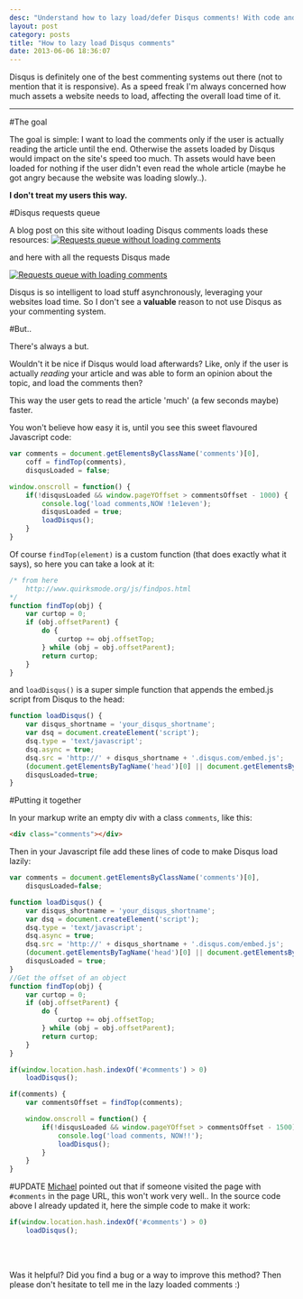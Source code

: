 ```yaml
---
desc: "Understand how to lazy load/defer Disqus comments! With code and explanation."
layout: post
category: posts
title: "How to lazy load Disqus comments"
date: 2013-06-06 18:36:07
---
```



Disqus is definitely one of the best commenting systems out there (not to mention that it is responsive).
As a speed freak I'm always concerned how much assets a website needs to load, affecting the overall load time of it.

---------

#The goal

The goal is simple: I want to load the comments only if the user is actually reading the article until the end. Otherwise the assets loaded by Disqus would impact on the site's speed too much. Th assets would have been loaded for nothing if the user didn't even read the whole article (maybe he got angry because the website was loading slowly..).

**I don't treat my users this way.**


#Disqus requests queue

A blog post on this site without loading Disqus comments loads these resources:
<a href="https://s3-eu-west-1.amazonaws.com/cf.img/posts/2013/06/requestswithoutdisqus.png" title="Requests queue without loading comments"><img class='lazy' src="https://s3-eu-west-1.amazonaws.com/cf.img/posts/2013/06/requestswithoutdisqus.png" alt="Requests queue without loading comments"></a>

and here with all the requests Disqus made

<a href="https://s3-eu-west-1.amazonaws.com/cf.img/posts/2013/06/requestswithdisqus.png" title="Requests queue with loading comments"><img class='lazy' src="https://s3-eu-west-1.amazonaws.com/cf.img/posts/2013/06/requestswithdisqus.png" alt="Requests queue with loading comments"></a>

Disqus is so intelligent to load stuff asynchronously, leveraging your websites load time.
So I don't see a **valuable** reason to not use Disqus as your commenting system.

#But..

There's always a but.

Wouldn't it be nice if Disqus would load afterwards? Like, only if the user is actually *reading* your article and was able to form an opinion about the topic, and load the comments then?

This way the user gets to read the article 'much' (a few seconds maybe) faster.

You won't believe how easy it is, until you see this sweet flavoured Javascript code:

```javascript
var comments = document.getElementsByClassName('comments')[0],
	coff = findTop(comments),
    disqusLoaded = false;

window.onscroll = function() {
    if(!disqusLoaded && window.pageYOffset > commentsOffset - 1000) {
        console.log('load comments,NOW !1e1even');
        disqusLoaded = true;
        loadDisqus();
    }
}
```

Of course ```findTop(element)``` is a custom function (that does exactly what it says), so here you can take a look at it:

```javascript
/* from here
	http://www.quirksmode.org/js/findpos.html
*/
function findTop(obj) {
    var curtop = 0;
    if (obj.offsetParent) {
        do {
            curtop += obj.offsetTop;
        } while (obj = obj.offsetParent);
        return curtop;
    }
}
```

and ```loadDisqus()``` is a super simple function that appends the embed.js script from Disqus to the head:

```javascript
function loadDisqus() {
    var disqus_shortname = 'your_disqus_shortname';
    var dsq = document.createElement('script');
    dsq.type = 'text/javascript';
    dsq.async = true;
    dsq.src = 'http://' + disqus_shortname + '.disqus.com/embed.js';
    (document.getElementsByTagName('head')[0] || document.getElementsByTagName('body')[0]).appendChild(dsq);
    disqusLoaded=true;
}
```

#Putting it together

In your markup write an empty div with a class ```comments```, like this:

```html
<div class="comments"></div>
```
Then in your Javascript file add these lines of code to make Disqus load lazily:

```javascript
var comments = document.getElementsByClassName('comments')[0],
    disqusLoaded=false;

function loadDisqus() {
    var disqus_shortname = 'your_disqus_shortname';
    var dsq = document.createElement('script');
    dsq.type = 'text/javascript';
    dsq.async = true;
    dsq.src = 'http://' + disqus_shortname + '.disqus.com/embed.js';
    (document.getElementsByTagName('head')[0] || document.getElementsByTagName('body')[0]).appendChild(dsq);
    disqusLoaded = true;
}
//Get the offset of an object
function findTop(obj) {
    var curtop = 0;
    if (obj.offsetParent) {
        do {
            curtop += obj.offsetTop;
        } while (obj = obj.offsetParent);
        return curtop;
    }
}

if(window.location.hash.indexOf('#comments') > 0)
    loadDisqus();

if(comments) {
    var commentsOffset = findTop(comments);

    window.onscroll = function() {
    	if(!disqusLoaded && window.pageYOffset > commentsOffset - 1500) {
            console.log('load comments, NOW!!');
            loadDisqus();
        }
    }
}
```

#UPDATE
[Michael](http://christian-fei.com/tutorials/how-to-lazy-load-disqus-comments/#comments) pointed out that if someone visited the page with ```#comments``` in the page URL, this won't work very well..
In the source code above I already updated it, here the simple code to make it work:

```javascript
if(window.location.hash.indexOf('#comments') > 0)
    loadDisqus();
```

<br>
<br>

Was it helpful? Did you find a bug or a way to improve this method?
Then please don't hesitate to tell me in the lazy loaded comments :)
